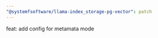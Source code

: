 ```yaml
---
"@systemfsoftware/llama-index_storage-pg-vector": patch
---
```


feat: add config for metamata mode
